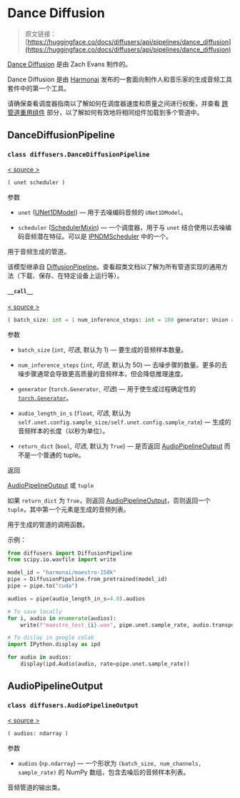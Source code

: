 # Dance Diffusion

> 原文链接：[https://huggingface.co/docs/diffusers/api/pipelines/dance_diffusion](https://huggingface.co/docs/diffusers/api/pipelines/dance_diffusion)

[Dance Diffusion](https://github.com/Harmonai-org/sample-generator) 是由 Zach Evans 制作的。

Dance Diffusion 是由 [Harmonai](https://github.com/Harmonai-org) 发布的一套面向制作人和音乐家的生成音频工具套件中的第一个工具。

请确保查看调度器指南以了解如何在调度器速度和质量之间进行权衡，并查看 [跨管道重用组件](../../using-diffusers/loading#reuse-components-across-pipelines) 部分，以了解如何有效地将相同组件加载到多个管道中。

## DanceDiffusionPipeline

### `class diffusers.DanceDiffusionPipeline`

[< source >](https://github.com/huggingface/diffusers/blob/v0.26.3/src/diffusers/pipelines/dance_diffusion/pipeline_dance_diffusion.py#L28)

```py
( unet scheduler )
```

参数

+   `unet` ([UNet1DModel](/docs/diffusers/v0.26.3/en/api/models/unet#diffusers.UNet1DModel)) — 用于去噪编码音频的 `UNet1DModel`。

+   `scheduler` ([SchedulerMixin](/docs/diffusers/v0.26.3/en/api/schedulers/overview#diffusers.SchedulerMixin)) — 一个调度器，用于与 `unet` 结合使用以去噪编码音频潜在特征。可以是 [IPNDMScheduler](/docs/diffusers/v0.26.3/en/api/schedulers/ipndm#diffusers.IPNDMScheduler) 中的一个。

用于音频生成的管道。

该模型继承自 [DiffusionPipeline](/docs/diffusers/v0.26.3/en/api/pipelines/overview#diffusers.DiffusionPipeline)。查看超类文档以了解为所有管道实现的通用方法（下载、保存、在特定设备上运行等）。

#### `__call__`

[< source >](https://github.com/huggingface/diffusers/blob/v0.26.3/src/diffusers/pipelines/dance_diffusion/pipeline_dance_diffusion.py#L49)

```py
( batch_size: int = 1 num_inference_steps: int = 100 generator: Union = None audio_length_in_s: Optional = None return_dict: bool = True ) → export const metadata = 'undefined';AudioPipelineOutput or tuple
```

参数

+   `batch_size` (`int`, *可选*, 默认为 1) — 要生成的音频样本数量。

+   `num_inference_steps` (`int`, *可选*, 默认为 50) — 去噪步骤的数量。更多的去噪步骤通常会导致更高质量的音频样本，但会降低推理速度。

+   `generator` (`torch.Generator`, *可选*) — 用于使生成过程确定性的 [`torch.Generator`](https://pytorch.org/docs/stable/generated/torch.Generator.html)。

+   `audio_length_in_s` (`float`, *可选*, 默认为 `self.unet.config.sample_size/self.unet.config.sample_rate`) — 生成的音频样本的长度（以秒为单位）。

+   `return_dict` (`bool`, *可选*, 默认为 `True`) — 是否返回 [AudioPipelineOutput](/docs/diffusers/v0.26.3/en/api/pipelines/audioldm#diffusers.AudioPipelineOutput) 而不是一个普通的 tuple。

返回

[AudioPipelineOutput](/docs/diffusers/v0.26.3/en/api/pipelines/audioldm#diffusers.AudioPipelineOutput) 或 `tuple`

如果 `return_dict` 为 `True`，则返回 [AudioPipelineOutput](/docs/diffusers/v0.26.3/en/api/pipelines/audioldm#diffusers.AudioPipelineOutput)，否则返回一个 `tuple`，其中第一个元素是生成的音频列表。

用于生成的管道的调用函数。

示例：

```py
from diffusers import DiffusionPipeline
from scipy.io.wavfile import write

model_id = "harmonai/maestro-150k"
pipe = DiffusionPipeline.from_pretrained(model_id)
pipe = pipe.to("cuda")

audios = pipe(audio_length_in_s=4.0).audios

# To save locally
for i, audio in enumerate(audios):
    write(f"maestro_test_{i}.wav", pipe.unet.sample_rate, audio.transpose())

# To dislay in google colab
import IPython.display as ipd

for audio in audios:
    display(ipd.Audio(audio, rate=pipe.unet.sample_rate))
```

## AudioPipelineOutput

### `class diffusers.AudioPipelineOutput`

[< source >](https://github.com/huggingface/diffusers/blob/v0.26.3/src/diffusers/pipelines/pipeline_utils.py#L130)

```py
( audios: ndarray )
```

参数

+   `audios` (`np.ndarray`) — 一个形状为 `(batch_size, num_channels, sample_rate)` 的 NumPy 数组，包含去噪后的音频样本列表。

音频管道的输出类。
